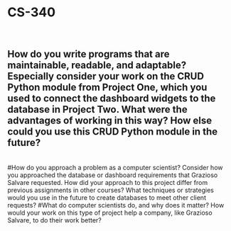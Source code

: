 <H1>CS-340</H1>
<br><H2>How do you write programs that are maintainable, readable, and adaptable? Especially consider your work on the CRUD Python module from Project One, which you used to connect the dashboard widgets to the database in Project Two. What were the advantages of working in this way? How else could you use this CRUD Python module in the future?</H2></br>
#How do you approach a problem as a computer scientist? Consider how you approached the database or dashboard requirements that Grazioso Salvare requested. How did your approach to this project differ from previous assignments in other courses? What techniques or strategies would you use in the future to create databases to meet other client requests?
#What do computer scientists do, and why does it matter? How would your work on this type of project help a company, like Grazioso Salvare, to do their work better?
